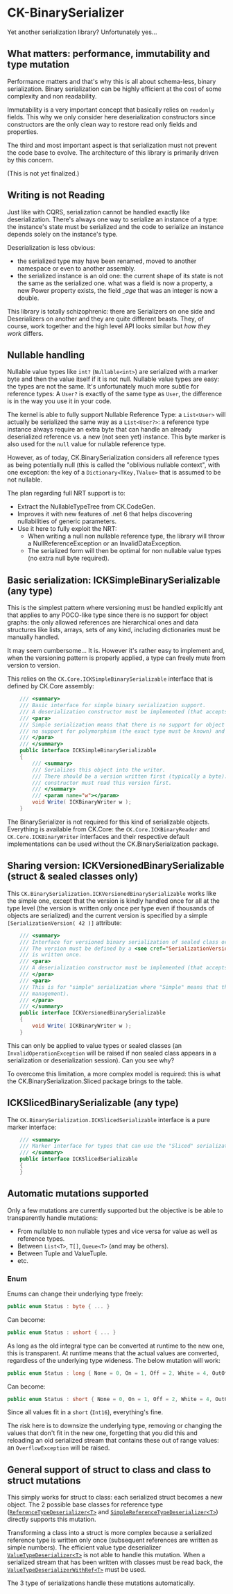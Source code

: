 # CK-BinarySerializer

Yet another serialization library? Unfortunately yes...

## What matters: performance, immutability and type mutation
Performance matters and that's why this is all about schema-less, binary serialization. Binary serialization can be
highly efficient at the cost of some complexity and non readability.

Immutability is a very important concept that basically relies on `readonly` fields. This why we only consider here
deserialization constructors since constructors are the only clean way to restore read only fields and properties.

The third and most important aspect is that serialization must not prevent the code base to evolve. The architecture
of this library is primarily driven by this concern. 

(This is not yet finalized.)

## Writing is not Reading

Just like with CQRS, serialization cannot be handled exactly like deserialization. There's always one way to 
serialize an instance of a type: the instance's state must be serialized and the code to serialize an instance
depends solely on the instance's type. 

Deserialization is less obvious: 
 - the serialized type may have been renamed, moved to another namespace or even to another assembly.
 - the serialized instance is an old one: the current shape of its state is not the same as the serialized one. 
   what was a field is now a property, a new Power property exists, the field __age_ that was an integer is now a double.

This library is totally schizophrenic: there are Serializers on one side and Deserializers on another and they 
are quite different beasts. They, of course, work together and the high level API looks similar but _how they work_ differs. 

## Nullable handling

Nullable value types like `int?` (`Nullable<int>`) are serialized with a marker byte and then the value itself if it is not null. 
Nullable value types are easy: the types are not the same. It's unfortunately much more subtle for reference types: A `User?` is 
exactly of the same type as `User`, the difference is in the way you use it in your code.

The kernel is able to fully support Nullable Reference Type: a `List<User>` will actually be serialized the same way 
as a `List<User?>`: a reference type instance always require an extra byte that can handle an already deserialized reference
vs. a new (not seen yet) instance. This byte marker is also used for the `null` value for nullable reference type. 

However, as of today, CK.BinarySerialization considers all reference types as being potentially null (this is called the "oblivious nullable context",
with one exception: the key of a `Dictionary<TKey,TValue>` that is assumed to be not nullable.

The plan regarding full NRT support is to:
- Extract the NullableTypeTree from CK.CodeGen.
- Improves it with new features of .net 6 that helps discovering nullabilities of generic parameters.
- Use it here to fully exploit the NRT:
    - When writing a null non nullable reference type, the library will throw a NullReferenceException or an InvalidDataException.
    - The serialized form will then be optimal for non nullable value types (no extra null byte required).

## Basic serialization: ICKSimpleBinarySerializable (any type)
This is the simplest pattern where versioning must be handled explicitly ant that applies
to any POCO-like type since there is no support for object graphs: the only allowed references
are hierarchical ones and data structures like lists, arrays, sets of any kind, including 
dictionaries must be manually handled.

It may seem cumbersome... It is. However it's rather easy to implement and, when the versioning pattern is 
properly applied, a type can freely mute from version to version.

This relies on the `CK.Core.ICKSimpleBinarySerializable` interface that is defined by CK.Core assembly:
```c#
    /// <summary>
    /// Basic interface for simple binary serialization support.
    /// A deserialization constructor must be implemented (that accepts a <see cref="ICKBinaryReader"/>).
    /// <para>
    /// Simple serialization means that there is no support for object graph (no reference management),
    /// no support for polymorphism (the exact type must be known) and that versions must be manually managed.
    /// </para>
    /// </summary>
    public interface ICKSimpleBinarySerializable
    {
        /// <summary>
        /// Serializes this object into the writer.
        /// There should be a version written first (typically a byte): the deserialization
        /// constructor must read this version first.
        /// </summary>
        /// <param name="w"></param>
        void Write( ICKBinaryWriter w );
    }
``` 
The BinarySerializer is not required for this kind of serializable objects. Everything is available 
from CK.Core: the `CK.Core.ICKBinaryReader` and `CK.Core.ICKBinaryWriter` interfaces and their 
respective default implementations can be used without the CK.BinarySerialization package.

## Sharing version: ICKVersionedBinarySerializable (struct & sealed classes only)
This `CK.BinarySerialization.ICKVersionedBinarySerializable` works like the simple one, except that the
version is kindly handled once for all at the type level (the version is written only once per type even if thousands of
objects are serialized) and the current version is specified by a simple `[SerializationVersion( 42 )]` attribute:
```c#
    /// <summary>
    /// Interface for versioned binary serialization of sealed class or value type.
    /// The version must be defined by a <see cref="SerializationVersionAttribute"/> on the type and
    /// is written once.
    /// <para>
    /// A deserialization constructor must be implemented (that accepts a CK.Core.ICKBinaryReader and a int version).
    /// </para>
    /// <para>
    /// This is for "simple" serialization where "Simple" means that there is no support for object graph (no reference
    /// management).
    /// </para>
    /// </summary>
    public interface ICKVersionedBinarySerializable
    {
        void Write( ICKBinaryWriter w );
    }
``` 
This can only be applied to value types or sealed classes (an `InvalidOperationException` will be raised 
if non sealed class appears in a serialization or deserialization session). Can you see why?

To overcome this limitation, a more complex model is required: this is what the CK.BinarySerialization.Sliced package
brings to the table.

## ICKSlicedBinarySerializable (any type)
The `CK.BinarySerialization.ICKSlicedSerializable` interface is a pure marker interface:
```c#
    /// <summary>
    /// Marker interface for types that can use the "Sliced" serialization. 
    /// </summary>
    public interface ICKSlicedSerializable
    {
    }
```

## Automatic mutations supported

Only a few mutations are currently supported but the objective is be able to transparently handle mutations:
- From nullable to non nullable types and vice versa for value as well as reference types.
- Between `List<T>`, `T[]`, `Queue<T>` (and may be others).
- Between Tuple and ValueTuple.
- etc.

### Enum
Enums can change their underlying type freely:
```c#
public enum Status : byte { ... }
```
Can become:
```c#
public enum Status : ushort { ... }
```
As long as the old integral type can be converted at runtime to the new one, this is transparent. At runtime means that 
the actual values are converted, regardless of the underlying type wideness. The below mutation will work:
```c#
public enum Status : long { None = 0, On = 1, Off = 2, White = 4, OutOfRange = -5, OutOfOrder = 3712 }
```
Can become:
```c#
public enum Status : short { None = 0, On = 1, Off = 2, White = 4, OutOfRange = -5, OutOfOrder = 3712 }
```
Since all values fit in a `short` (`Int16`), everything's fine. 

The risk here is to downsize the underlying type, removing or changing the values that don't fit in the new one, forgetting
that you did this and reloading an old serialized stream that contains these out of range values: an `OverflowException` will
be raised.

## General support of struct to class and class to struct mutations

This simply works for struct to class: each serialized struct becomes a new object. The 2 possible 
base classes for reference type ([`ReferenceTypeDeserializer<T>`](CK.BinarySerialization/Deserialization/ReferenceTypeDeserializer.cs) 
and [`SimpleReferenceTypeDeserializer<T>`](CK.BinarySerialization/Deserialization/SimpleReferenceTypeDeserializer.cs)) directly 
supports this mutation.

Transforming a class into a struct is more complex because a serialized reference type is written 
only once (subsequent references are written as simple numbers). The efficient value type deserializer 
[`ValueTypeDeserializer<T>`](CK.BinarySerialization/Deserialization/ValueTypeDeserializer.cs) is not able to handle
this mutation. When a serialized stream that has been written with classes must be read back, 
the [`ValueTypeDeserializerWithRef<T>`](CK.BinarySerialization/Deserialization/ValueTypeDeserializerWithRef.cs)
must be used.

The 3 type of serializations handle these mutations automatically.



 

